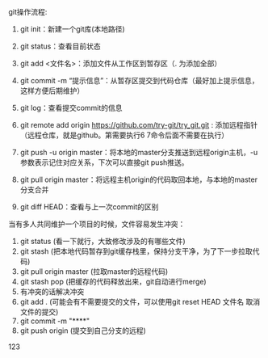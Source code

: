 git操作流程:
  1. git init：新建一个git库(本地路径)
  2. git status：查看目前状态
  3. git add <文件名>：添加文件从工作区到暂存区（. 为添加全部）
  4. git commit -m “提示信息”：从暂存区提交到代码仓库（最好加上提示信息，这样方便后期维护）
  5. git log：查看提交commit的信息
  6. git remote add origin https://github.com/try-git/try_git.git : 添加远程指针（远程仓库，就是github。第需要执行6 7命令后面不需要在执行）
  7. git push -u origin master：将本地的master分支推送到远程origin主机，-u参数表示记住对应关系，下次可以直接git push推送。
  8. git pull origin master：将远程主机origin的代码取回本地，与本地的master分支合并
  
  9. git diff HEAD：查看与上一次commit的区别
  
  
 当有多人共同维护一个项目的时候，文件容易发生冲突：
  1.	git status (看一下就行，大致修改涉及的有哪些文件)
  2.  git stash (把本地代码暂存到git缓存栈里，保持分支干净，为了下一步拉取代码)
  3.  git pull origin master (拉取master的远程代码)
  4.  git stash pop (把缓存的代码释放出来，git自动进行merge)
  5.  有冲突的话解决冲突
  6.  git add . (可能会有不需要提交的文件，可以使用git reset HEAD 文件名    取消文件的提交)
  7.  git commit -m "****"
  8.  git push origin (提交到自己分支的远程)




123
